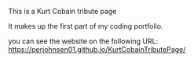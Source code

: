 This is a Kurt Cobain tribute page

It makes up the first part of my coding portfolio. 

you can see the website on the following URL: https://perjohnsen01.github.io/KurtCobainTributePage/